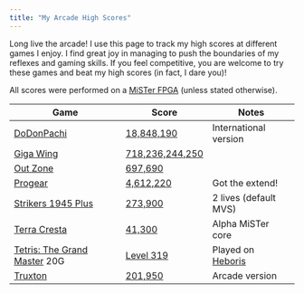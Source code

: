 ```yaml
---
title: "My Arcade High Scores"
---
```


Long live the arcade! I use this page to track my high scores at different
games I enjoy. I find great joy in managing to push the boundaries of my
reflexes and gaming skills. If you feel competitive, you are welcome to try these
games and beat my high scores (in fact, I dare you)!

All scores were performed on a [MiSTer FPGA](/posts/2020/10/dream-machine-mister-fpga/) (unless stated otherwise).



<!--
| | | |
-->
| Game | Score | Notes |
|------|-------|------|
|[DoDonPachi](https://en.wikipedia.org/wiki/DoDonPachi)      | [18,848,190](/img/highscores/dodonpachi-20220321.jpg)      |International version      |
|[Giga Wing](https://en.wikipedia.org/wiki/Giga_Wing)      | [718,236,244,250](/img/highscores/giga-wing-20220326.jpg)      |      |
|[Out Zone](https://en.wikipedia.org/wiki/Out_Zone)     | [697,690](/img/highscores/out-zone-20220326.jpg)      |      |
|[Progear](https://en.wikipedia.org/wiki/Progear) |[4,612,220](/img/highscores/progear-20220327.jpg)       |Got the extend!      |
|[Strikers 1945 Plus](https://en.wikipedia.org/wiki/Strikers_1945_Plus)      | [273,900](/img/highscores/strikers-1945-plus-20220317.jpg)      | 2 lives (default MVS)     |
|[Terra Cresta](https://en.wikipedia.org/wiki/Terra_Cresta)     |[41,300](/img/highscores/terra-cresta-20220327.jpg)       |Alpha MiSTer core      |
|[Tetris: The Grand Master](https://en.wikipedia.org/wiki/Tetris:_The_Grand_Master)  20G    | [Level 319](https://www.youtube.com/watch?v=6wJqaH9RW9M)       |Played on [Heboris](https://github.com/nightmareci/HeborisC7EX-SDL2)      |
|[Truxton](https://en.wikipedia.org/wiki/Truxton_(video_game))      | [201,950](/img/highscores/truxton-20220317.jpg)      |Arcade version|
